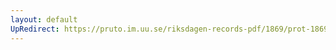 ```yaml
---
layout: default
UpRedirect: https://pruto.im.uu.se/riksdagen-records-pdf/1869/prot-1869--fk--213/prot-1869--fk--213_001.pdf
---
```

